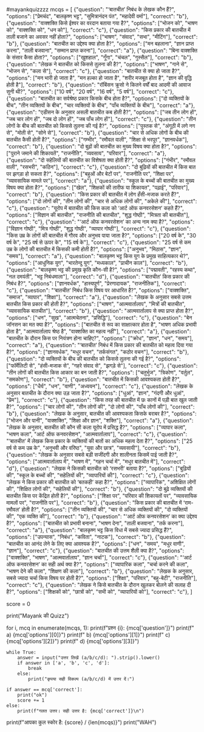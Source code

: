 #mayankquizzzz
mcqs = [
    {"question": "‘बातचीत’ निबंध के लेखक कौन हैं?", "options": ["प्रेमचंद", "बालकृष्ण भट्ट", "सुमित्रानंदन पंत", "महादेवी वर्मा"], "correct": "b"},
    {"question": "वाक्शक्ति किसे ईश्वर का वरदान बताया गया है?", "options": ["भोजन को", "भाषण को", "वाक्शक्ति को", "धन को"], "correct": "c"},
    {"question": "किस प्रकार की बातचीत में ताली बजाने का अवसर नहीं होता?", "options": ["भाषण", "संवाद", "सभा", "मीटिंग"], "correct": "b"},
    {"question": "बातचीत का उद्देश्य क्या होता है?", "options": ["मन बहलाना", "ज्ञान प्राप्त करना", "ताली बजवाना", "सम्मान प्राप्त करना"], "correct": "a"},
    {"question": "बिना वाक्शक्ति के संसार कैसा होता?", "options": ["खुशहाल", "गूँगा", "चंचल", "गुस्सैल"], "correct": "b"},
    {"question": "लेखक ने बातचीत को किससे तुलना की है?", "options": ["भाषण", "गाने से", "भोजन से", "कला से"], "correct": "c"},
    {"question": "बातचीत से क्या हो जाता है?", "options": ["मन भारी हो जाता है", "मन हल्का हो जाता है", "शरीर मजबूत होता है", "ज्ञान की वृद्धि होती है"], "correct": "b"},
    {"question": "रॉबिंसन क्रूसो ने कितने वर्षों बाद आदमी की आवाज सुनी थी?", "options": ["10 वर्ष", "20 वर्ष", "16 वर्ष", "5 वर्ष"], "correct": "c"},
    {"question": "बातचीत का सर्वश्रेष्ठ प्रकार किसके बीच होता है?", "options": ["दो व्यक्तियों के बीच", "तीन व्यक्तियों के बीच", "चार व्यक्तियों के बीच", "पाँच व्यक्तियों के बीच"], "correct": "a"},
    {"question": "एडीसन के अनुसार असली बातचीत कब होती है?", "options": ["जब तीन लोग हों", "जब चार लोग हों", "जब दो लोग हों", "जब पाँच लोग हों"], "correct": "c"},
    {"question": "तीन लोगों के बीच की बातचीत को किससे तुलना की गई है?", "options": ["पुस्तक से", "अंगूठी में लगे नग से", "मोती से", "सोने से"], "correct": "b"},
    {"question": "चार से अधिक लोगों के बीच की बातचीत कैसी होती है?", "options": ["गम्भीर", "रमौवल वाली", "शिक्षा से भरपूर", "ज्ञानवर्धक"], "correct": "b"},
    {"question": "दो बुढ़ों की बातचीत का मुख्य विषय क्या होता है?", "options": ["पुराने जमाने की शिकायतें", "राजनीति", "व्यवसाय", "परिवार"], "correct": "a"},
    {"question": "दो सहेलियों की बातचीत का विशेषता क्या होती है?", "options": ["गंभीर", "रमौवल वाली", "रसभरी", "कठिन"], "correct": "c"},
    {"question": "दो बुढ़ियों की बातचीत में किस बात पर झगड़ा हो सकता है?", "options": ["बहुओं और बेटों पर", "राजनीति पर", "शिक्षा पर", "व्यावसायिक मामले पर"], "correct": "a"},
    {"question": "स्कूल के बच्चों की बातचीत का मुख्य विषय क्या होता है?", "options": ["खेल", "शिक्षकों की तारीफ या शिकायत", "पढ़ाई", "परिवार"], "correct": "b"},
    {"question": "किस प्रकार की बातचीत में लोग हँसी-मजाक करते हैं?", "options": ["दो लोगों की", "तीन लोगों की", "चार से अधिक लोगों की", "अकेले की"], "correct": "c"},
    {"question": "यूरोप में बातचीत की किस कला को ‘आर्ट ऑफ कनवरसेशन’ कहते हैं?", "options": ["विज्ञान की बातचीत", "राजनीति की बातचीत", "शुद्ध गोष्ठी", "मित्रता की बातचीत"], "correct": "c"},
    {"question": "‘आर्ट ऑफ कनवरसेशन’ का अन्य नाम क्या है?", "options": ["विज्ञान गोष्ठी", "मित्र गोष्ठी", "शुद्ध गोष्ठी", "व्यापार गोष्ठी"], "correct": "c"},
    {"question": "किस उम्र के लोगों की बातचीत में गौरव और अनुभव पाया जाता है?", "options": ["20 वर्ष के", "30 वर्ष के", "25 वर्ष से ऊपर के", "15 वर्ष के"], "correct": "c"},
    {"question": "25 वर्ष से कम उम्र के लोगों की बातचीत में किसकी कमी होती है?", "options": ["अनुभव", "मिठास", "ज्ञान", "समय"], "correct": "a"},
    {"question": "बालकृष्ण भट्ट किस युग के प्रमुख साहित्यकार थे?", "options": ["आधुनिक युग", "भारतेन्दु युग", "मध्यकाल", "प्राचीन काल"], "correct": "b"},
    {"question": "बालकृष्ण भट्ट की प्रमुख कृति कौन-सी है?", "options": ["पद्मावती", "रहस्य कथा", "नल दमयंती", "भट्ट निबंधमाला"], "correct": "d"},
    {"question": "‘बातचीत’ किस प्रकार की निबंध है?", "options": ["ज्ञानवर्धक", "हास्यपूर्ण", "प्रेरणादायक", "राजनीतिक"], "correct": "c"},
    {"question": "‘बातचीत’ निबंध किस विषय पर आधारित है?", "options": ["वाक्शक्ति", "समाज", "व्यापार", "शिक्षा"], "correct": "a"},
    {"question": "लेखक के अनुसार सबसे उत्तम बातचीत किस प्रकार की होती है?", "options": ["भाषण", "आत्मवार्तालाप", "मित्रों की बातचीत", "व्यावसायिक बातचीत"], "correct": "b"},
    {"question": "आत्मवार्तालाप से क्या प्राप्त होता है?", "options": ["धन", "सुख", "आत्मचेतना", "प्रसिद्धि"], "correct": "c"},
    {"question": "बेन जॉनसन का मत क्या है?", "options": ["बातचीत से रूप का साक्षात्कार होता है", "भाषण अधिक प्रभावी होता है", "आत्मवार्तालाप श्रेष्ठ है", "वाक्शक्ति का महत्व नहीं"], "correct": "a"},
    {"question": "बातचीत के दौरान किस पर नियंत्रण होना चाहिए?", "options": ["क्रोध", "ज्ञान", "धन", "समय"], "correct": "a"},
    {"question": "‘बातचीत’ निबंध में किस प्रकार की बातचीत को महत्व दिया गया है?", "options": ["ज्ञानवर्धक", "मधुर वचन", "तर्कसंगत", "कठोर वचन"], "correct": "b"},
    {"question": "दो व्यक्तियों के बीच की बातचीत को किससे तुलना की गई है?", "options": ["फॉर्मेलिटी से", "हंसी-मजाक से", "गहरे संवाद से", "झगड़े से"], "correct": "c"},
    {"question": "तीन लोगों की बातचीत किस आकार का बन जाती है?", "options": ["चतुर्भुज", "त्रिकोण", "वर्तुल", "समकोण"], "correct": "b"},
    {"question": "बातचीत में किसकी आवश्यकता होती है?", "options": ["धैर्य", "धन", "वाणी", "अध्ययन"], "correct": "c"},
    {"question": "लेखक के अनुसार बातचीत के दौरान क्या उड़ जाता है?", "options": ["धुआं", "ज्ञान", "गंदगी और धुआं", "प्रेम"], "correct": "c"},
    {"question": "किस तरह की बातचीत में छः कानों में पड़ी बात खुल जाती है?", "options": ["चार लोगों की", "तीन लोगों की", "दो लोगों की", "पाँच लोगों की"], "correct": "b"},
    {"question": "लेखक के अनुसार, बातचीत की आवश्यकता किसके बराबर है?", "options": ["भोजन और पानी", "वाक्शक्ति", "शिक्षा और ज्ञान", "शक्ति"], "correct": "a"},
    {"question": "लेखक के अनुसार, बातचीत की कौन सी कला यूरोप में प्रसिद्ध है?", "options": ["व्यापार कला", "भाषण कला", "आर्ट ऑफ कनवरसेशन", "आत्मवार्तालाप"], "correct": "c"},
    {"question": "‘बातचीत’ में लेखक किस प्रकार के व्यक्तियों की बातों का अधिक महत्व देता है?", "options": ["25 वर्ष से कम उम्र के", "अनुभवी और वरिष्ठ", "युवा और छात्र", "व्यवसायी"], "correct": "b"},
    {"question": "लेखक के अनुसार सबसे बड़ी सजींदगी और शालीनता किसमें पाई जाती है?", "options": ["आत्मवार्तालाप में", "भाषण में", "गहन चर्चा में", "मधुर बातचीत में"], "correct": "d"},
    {"question": "लेखक ने किसकी बातचीत को ‘रसभरी’ बताया है?", "options": ["बुढ़ियों की", "स्कूल के बच्चों की", "सहेलियों की", "व्यापारियों की"], "correct": "c"},
    {"question": "लेखक ने किस प्रकार की बातचीत को ‘बतकही’ कहा है?", "options": ["व्यापारिक", "अशिक्षित लोगों की", "शिक्षित लोगों की", "सहेलियों की"], "correct": "b"},
    {"question": "दो बुढ़े व्यक्तियों की बातचीत किस पर केंद्रित होती है?", "options": ["शिक्षा पर", "परिवार की शिकायतों पर", "व्यावसायिक मामलों पर", "राजनीति पर"], "correct": "b"},
    {"question": "किस प्रकार की बातचीत में ‘राम-रमौवल’ होती है?", "options": ["तीन व्यक्तियों की", "चार से अधिक व्यक्तियों की", "दो व्यक्तियों की", "एक व्यक्ति की"], "correct": "b"},
    {"question": "‘आर्ट ऑफ कनवरसेशन’ का क्या उद्देश्य है?", "options": ["बातचीत को प्रभावी बनाना", "भाषण देना", "ताली बजवाना", "तर्क करना"], "correct": "a"},
    {"question": "बालकृष्ण भट्ट किस विधा में सबसे ज्यादा प्रसिद्ध हैं?", "options": ["उपन्यास", "निबंध", "कविता", "नाटक"], "correct": "b"},
    {"question": "बातचीत का आनंद लेने के लिए क्या आवश्यक है?", "options": ["धन", "समय", "मधुर वाणी", "ज्ञान"], "correct": "c"},
    {"question": "बातचीत की उत्तम शैली क्या है?", "options": ["वाक्शक्ति", "भाषण", "आत्मवार्तालाप", "ज्ञान चर्चा"], "correct": "c"},
    {"question": "‘आर्ट ऑफ कनवरसेशन’ का सही अर्थ क्या है?", "options": ["व्यापारिक कला", "चर्चा करने की कला", "भाषण देने की कला", "शिक्षण की कला"], "correct": "b"},
    {"question": "लेखक के अनुसार, सबसे ज्यादा चर्चा किस विषय पर होती है?", "options": ["शिक्षा", "परिवार", "बहु-बेटी", "राजनीति"], "correct": "c"},
    {"question": "लेखक ने किसे बातचीत के दौरान खुलकर बोलने की सलाह दी है?", "options": ["शिक्षकों को", "छात्रों को", "सभी को", "व्यापारियों को"], "correct": "c"},
]

score = 0

print("Mayank की Quizz")

for i, mcq in enumerate(mcqs, 1):
    print(f"प्रश्न {i}: {mcq['question']}")
    print(f"    a) {mcq['options'][0]}")
    print(f"    b) {mcq['options'][1]}")
    print(f"    c) {mcq['options'][2]}")
    print(f"    d) {mcq['options'][3]}")

    while True:
        answer = input("उत्तर लिखें (a/b/c/d): ").strip().lower()
        if answer in ['a', 'b', 'c', 'd']:
            break
        else:
            print("कृपया सही विकल्प (a/b/c/d) में उत्तर दें।")

    if answer == mcq['correct']:
        print("ok")
        score += 1
    else:
        print(f"गलत उत्तर। सही उत्तर है: {mcq['correct']}\n")

print(f"आपका कुल स्कोर है: {score} / {len(mcqs)}")
print("WAH")
